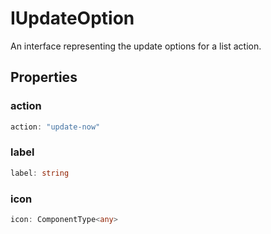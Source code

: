 # IUpdateOption

An interface representing the update options for a list action.

## Properties

### action

```ts
action: "update-now"
```

### label

```ts
label: string
```

### icon

```ts
icon: ComponentType<any>
```
